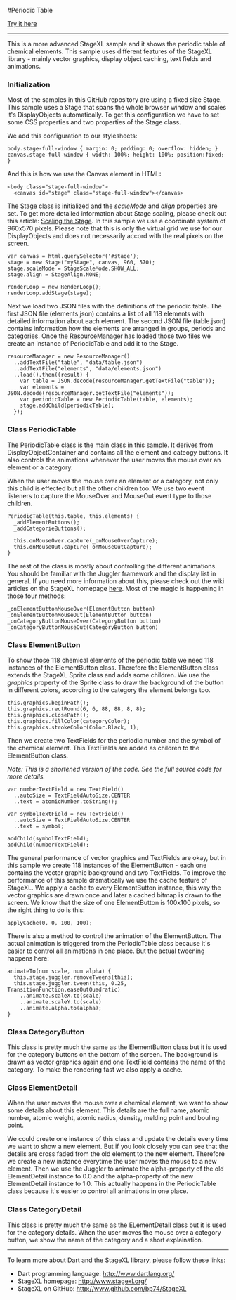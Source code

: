 #Periodic Table

[Try it here](http://www.stagexl.org/samples/periodic_table/ "StageXL Periodic Table Sample")

---

This is a more advanced StageXL sample and it shows the periodic table of chemical elements. This sample uses different features of the StageXL library - mainly vector graphics, display object caching, text fields and animations.

### Initialization

Most of the samples in this GitHub repository are using a fixed size Stage. This sample uses a Stage that spans the whole browser window and scales it's DisplayObjects automatically. To get this configuration we have to set some CSS properties and two properties of the Stage class.

We add this configuration to our stylesheets: 

    body.stage-full-window { margin: 0; padding: 0; overflow: hidden; }
    canvas.stage-full-window { width: 100%; height: 100%; position:fixed; }
  
And this is how we use the Canvas element in HTML:
   
    <body class="stage-full-window">
      <canvas id="stage" class="stage-full-window"></canvas>
 
The Stage class is initialized and the *scaleMode* and *align* properties are set. To get more detailed information about Stage scaling, please check out this article: [Scaling the Stage](http://www.stagexl.org/docs/wiki-articles.html?article=stagescale "Scaling the Stage"). In this sample we use a coordinate system of 960x570 pixels. Please note that this is only the virtual grid we use for our DisplayObjects and does not necessarily accord with the real pixels on the screen. 

    var canvas = html.querySelector('#stage');
    stage = new Stage("myStage", canvas, 960, 570);
    stage.scaleMode = StageScaleMode.SHOW_ALL;
    stage.align = StageAlign.NONE;

    renderLoop = new RenderLoop();
    renderLoop.addStage(stage);

Next we load two JSON files with the definitions of the periodic table. The first JSON file (elements.json) contains a list of all 118 elements with detailed information about each element. The second JSON file (table.json) contains information how the elements are arranged in groups, periods and categories. Once the ResourceManager has loaded those two files we create an instance of PeriodicTable and add it to the Stage. 

    resourceManager = new ResourceManager()
      ..addTextFile("table", "data/table.json")
      ..addTextFile("elements", "data/elements.json")
      ..load().then((result) {
        var table = JSON.decode(resourceManager.getTextFile("table"));
        var elements = JSON.decode(resourceManager.getTextFile("elements"));
        var periodicTable = new PeriodicTable(table, elements);
        stage.addChild(periodicTable);
      });

### Class PeriodicTable

The PeriodicTable class is the main class in this sample. It derives from DisplayObjectContainer and contains all the element and cateogy buttons. It also controls the animations whenever the user moves the mouse over an element or a category. 

When the user moves the mouse over an element or a category, not only this child is effected but all the other children too. We use two event listeners to capture the MouseOver and MouseOut event type to those children. 

    PeriodicTable(this.table, this.elements) {
      _addElementButtons();
      _addCategorieButtons();

      this.onMouseOver.capture(_onMouseOverCapture);
      this.onMouseOut.capture(_onMouseOutCapture);
    }

The rest of the class is mostly about controlling the different animations. You should be familiar with the Juggler framework and the display list in general. If you need more information about this, please check out the wiki articles on the StageXL homepage [here](http://www.stagexl.org/docs/wiki-articles.html "Wiki Articles"). Most of the magic is happening in those four methods:

    _onElementButtonMouseOver(ElementButton button)  
    _onElementButtonMouseOut(ElementButton button)
    _onCategoryButtonMouseOver(CategoryButton button)
    _onCategoryButtonMouseOut(CategoryButton button)

### Class ElementButton

To show those 118 chemical elements of the periodic table we need 118 instances of the ElementButton class. Therefore the ElementButton class extends the StageXL Sprite class and adds some children. We use the *graphics* property of the Sprite class to draw the background of the button in different colors, according to the category the element belongs too.

    this.graphics.beginPath();
    this.graphics.rectRound(6, 6, 88, 88, 8, 8);
    this.graphics.closePath();
    this.graphics.fillColor(categoryColor);
    this.graphics.strokeColor(Color.Black, 1);

Then we create two TextFields for the periodic number and the symbol of the chemical element. This TextFields are added as children to the ElementButton class.

*Note: This is a shortened version of the code. See the full source code for more details.*

    var numberTextField = new TextField()
      ..autoSize = TextFieldAutoSize.CENTER
      ..text = atomicNumber.toString();

    var symbolTextField = new TextField()
      ..autoSize = TextFieldAutoSize.CENTER
      ..text = symbol;

    addChild(symbolTextField);
    addChild(numberTextField);

The general performance of vector graphics and TextFields are okay, but in this sample we create 118 instances of the ElementButton - each one contains the vector graphic background and two TextFields. To improve the performance of this sample dramatically we use the cache feature of StageXL. We apply a cache to every ElementButton instance, this way the vector graphics are drawn once and later a cached bitmap is drawn to the screen. We know that the size of one ElementButton is 100x100 pixels, so the right thing to do is this:

    applyCache(0, 0, 100, 100);

There is also a method to control the animation of the ElementButton. The actual animation is triggered from the PeriodicTable class because it's easier to control all animations in one place. But the actual tweening happens here:

    animateTo(num scale, num alpha) {
      this.stage.juggler.removeTweens(this);
      this.stage.juggler.tween(this, 0.25, TransitionFunction.easeOutQuadratic)
        ..animate.scaleX.to(scale)
        ..animate.scaleY.to(scale)
        ..animate.alpha.to(alpha);
    }

### Class CategoryButton

This class is pretty much the same as the ElementButton class but it is used for the category buttons on the bottom of the screen. The background is drawn as vector graphics again and one TextField contains the name of the category. To make the rendering fast we also apply a cache.

### Class ElementDetail

When the user moves the mouse over a chemical element, we want to show some details about this element. This details are the full name, atomic number, atomic weight, atomic radius, density, melding point and bouling point.

We could create one instance of this class and update the details every time we want to show a new element. But if you look closely you can see that the details are cross faded from the old element to the new element. Therefore we create a new instance everytime the user moves the mouse to a new element. Then we use the Juggler to animate the alpha-property of the old ElementDetail instance to 0.0 and the alpha-property of the new ElementDetail instance to 1.0. This actually happens in the PeriodicTable class because it's easier to control all animations in one place.

### Class CategoryDetail

This class is pretty much the same as the ELementDetail class but it is used for the category details. When the user moves the mouse over a category button, we show the name of the category and a short explaination.

---

To learn more about Dart and the StageXL library, please follow these links: 

* Dart programming language: <http://www.dartlang.org/>
* StageXL homepage: <http://www.stagexl.org/>
* StageXL on GitHub: <http://www.github.com/bp74/StageXL>

